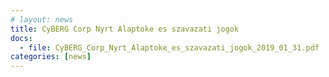 ```yaml
---
# layout: news
title: CyBERG Corp Nyrt Alaptoke es szavazati jogok
docs:
  - file: CyBERG_Corp_Nyrt_Alaptoke_es_szavazati_jogok_2019_01_31.pdf
categories: [news]
---
```

